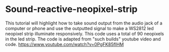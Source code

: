 # Sound-reactive-neopixel-strip
This tutorial will highlight how to take sound output from the audio jack of a computer or phone and use the outputted signal to make a WS2812 led neopixel strip illuminate responsively. This code uses a total of 90 neopixels in the led strip. The code is adapted from "such builds" youtube video and code.
https://www.youtube.com/watch?v=0PgFK85fIHM


